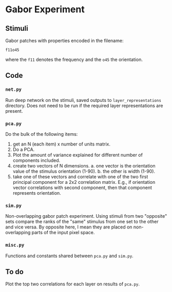 # Gabor Experiment

## Stimuli
Gabor patches with properties encoded in the filename:
```
f11o45
```
where the ```f11``` denotes the frequency and the ```o45``` the orientation.

## Code

### ```net.py```
Run deep network on the stimuli, saved outputs to ```layer_representations``` directory. Does not need to be run if the required layer representations are present.

### ```pca.py```
Do the bulk of the following items:
1. get an N (each item) x number of units matrix.
2. Do a PCA.
3. Plot the amount of variance explained for different number of components
    included.
4. create two vectors of N dimensions.
   a. one vector is the orientation value of the stimulus orientation (1-90).
   b. the other is width (1-90).
5. take one of these vectors and correlate with one of the two first principal
    component for a 2x2 correlation matrix. E.g., if orientation vector
    correlations with second component, then that component represents
    orientation.

### ```sim.py```
Non-overlapping gabor patch experiment. Using stimuli from two "opposite" sets compare the ranks of the "same" stimulus from one set to the other and vice versa. By opposite here, I mean they are placed on non-overlapping parts of the input pixel space.

### ```misc.py```
Functions and constants shared between ```pca.py``` and ```sim.py```.

## To do 
Plot the top two correlations for each layer on results of ```pca.py```.

